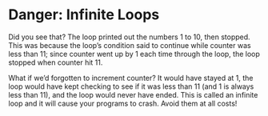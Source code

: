 # Danger: Infinite Loops

Did you see that? The loop printed out the numbers 1 to 10, then stopped. This was because the loop’s condition said to continue while counter was less than 11; since counter went up by 1 each time through the loop, the loop stopped when counter hit 11.

What if we’d forgotten to increment counter? It would have stayed at 1, the loop would have kept checking to see if it was less than 11 (and 1 is always less than 11), and the loop would never have ended. This is called an infinite loop and it will cause your programs to crash. Avoid them at all costs!
